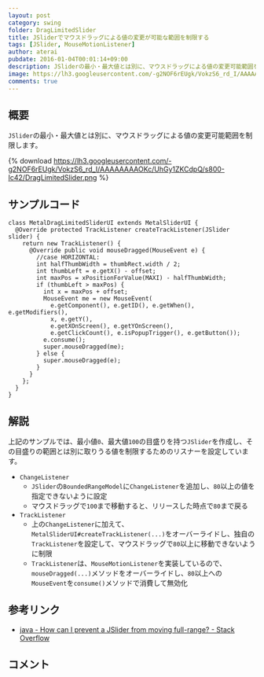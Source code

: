 ```yaml
---
layout: post
category: swing
folder: DragLimitedSlider
title: JSliderでマウスドラッグによる値の変更が可能な範囲を制限する
tags: [JSlider, MouseMotionListener]
author: aterai
pubdate: 2016-01-04T00:01:14+09:00
description: JSliderの最小・最大値とは別に、マウスドラッグによる値の変更可能範囲を制限します。
image: https://lh3.googleusercontent.com/-g2NOF6rEUgk/VokzS6_rd_I/AAAAAAAAOKc/UhGy1ZKCdpQ/s800-Ic42/DragLimitedSlider.png
comments: true
---
```

## 概要
`JSlider`の最小・最大値とは別に、マウスドラッグによる値の変更可能範囲を制限します。

{% download https://lh3.googleusercontent.com/-g2NOF6rEUgk/VokzS6_rd_I/AAAAAAAAOKc/UhGy1ZKCdpQ/s800-Ic42/DragLimitedSlider.png %}

## サンプルコード
<pre class="prettyprint"><code>class MetalDragLimitedSliderUI extends MetalSliderUI {
  @Override protected TrackListener createTrackListener(JSlider slider) {
    return new TrackListener() {
      @Override public void mouseDragged(MouseEvent e) {
        //case HORIZONTAL:
        int halfThumbWidth = thumbRect.width / 2;
        int thumbLeft = e.getX() - offset;
        int maxPos = xPositionForValue(MAXI) - halfThumbWidth;
        if (thumbLeft &gt; maxPos) {
          int x = maxPos + offset;
          MouseEvent me = new MouseEvent(
            e.getComponent(), e.getID(), e.getWhen(), e.getModifiers(),
            x, e.getY(),
            e.getXOnScreen(), e.getYOnScreen(),
            e.getClickCount(), e.isPopupTrigger(), e.getButton());
          e.consume();
          super.mouseDragged(me);
        } else {
          super.mouseDragged(e);
        }
      }
    };
  }
}
</code></pre>

## 解説
上記のサンプルでは、最小値`0`、最大値`100`の目盛りを持つ`JSlider`を作成し、その目盛りの範囲とは別に取りうる値を制限するためのリスナーを設定しています。

- `ChangeListener`
    - `JSlider`の`BoundedRangeModel`に`ChangeListener`を追加し、`80`以上の値を指定できないように設定
    - マウスドラッグで`100`まで移動すると、リリースした時点で`80`まで戻る
- `TrackListener`
    - 上の`ChangeListener`に加えて、`MetalSliderUI#createTrackListener(...)`をオーバーライドし、独自の`TrackListener`を設定して、マウスドラッグで`80`以上に移動できないように制限
    - `TrackListener`は、`MouseMotionListener`を実装しているので、`mouseDragged(...)`メソッドをオーバーライドし、`80`以上への`MouseEvent`を`consume()`メソッドで消費して無効化

<!-- dummy comment line for breaking list -->

## 参考リンク
- [java - How can I prevent a JSlider from moving full-range? - Stack Overflow](https://stackoverflow.com/questions/34561596/how-can-i-prevent-a-jslider-from-moving-full-range)

<!-- dummy comment line for breaking list -->

## コメント
